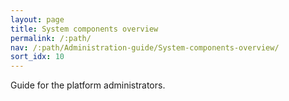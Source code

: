 ```yaml
---
layout: page
title: System components overview
permalink: /:path/
nav: /:path/Administration-guide/System-components-overview/
sort_idx: 10
---
```


Guide for the platform administrators.